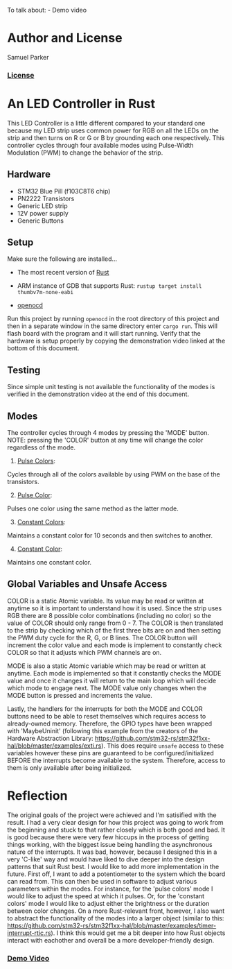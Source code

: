 To talk about:
	- Demo video
# Author and License

Samuel Parker
### [License](./LICENSE.txt)

# An LED Controller in Rust

This LED Controller is a little different compared to your standard one because my LED strip uses common power for RGB on all the LEDs on the strip and then turns on R or G or B by grounding each one respectively. This controller cycles through four available modes using Pulse-Width Modulation (PWM) to change the behavior of the strip.

## Hardware
- STM32 Blue Pill (f103C8T6 chip)
- PN2222 Transistors
- Generic LED strip
- 12V power supply
- Generic Buttons

## Setup
Make sure the following are installed...

- The most recent version of [Rust](https://rustup.rs/)

- ARM instance of GDB that supports Rust: `rustup target install thumbv7m-none-eabi`

-  [openocd](http://openocd.org/)

  

Run this project by running `openocd` in the root directory of this project and then in a separate window in the same directory enter `cargo run`. This will flash board with the program and it will start running. Verify that the hardware is setup properly by copying the demonstration video linked at the bottom of this document.

  

## Testing

Since simple unit testing is not available the functionality of the modes is verified in the demonstration video at the end of this document.

## Modes

The controller cycles through 4 modes by pressing the 'MODE' button. NOTE: pressing the 'COLOR' button at any time will change the color regardless of the mode.

  

1.  <u> Pulse Colors</u>:

Cycles through all of the colors available by using PWM on the base of the transistors.

2.  <u> Pulse Color</u>:

Pulses one color using the same method as the latter mode.

3.  <u> Constant Colors</u>:

Maintains a constant color for 10 seconds and then switches to another.

4.  <u> Constant Color</u>:

Maintains one constant color.

## Global Variables and Unsafe Access

COLOR is a static Atomic variable. Its value may be read or written at anytime so it is important to understand how it is used. Since the strip uses RGB there are 8 possible color combinations (including no color) so the value of COLOR should only range from 0 - 7. The COLOR is then translated to the strip by checking which of the first three bits are on and then setting the PWM duty cycle for the R, G, or B lines. The COLOR button will increment the color value and each mode is implement to constantly check COLOR so that it adjusts which PWM channels are on.

MODE is also a static Atomic variable which may be read or written at anytime. Each mode is implemented so that it constantly checks the MODE value and once it changes it will return to the main loop which will decide which mode to engage next. The MODE value only changes when the MODE button is pressed and increments the value.

Lastly, the handlers for the interrupts for both the MODE and COLOR buttons need to be able to reset themselves which requires access to already-owned memory. Therefore, the GPIO types have been wrapped with 'MaybeUninit' (following this example from the creators of the Hardware Abstraction Library: https://github.com/stm32-rs/stm32f1xx-hal/blob/master/examples/exti.rs). This does require `unsafe` access to these variables however these pins are guaranteed to be configured/initialized BEFORE the interrupts become available to the system. Therefore, access to them is only available after being initialized. 

# Reflection

The original goals of the project were achieved and I'm satisified with the result. I had a very clear design for how this project was going to work from the beginning and stuck to that rather closely which is both good and bad. It is good because there were very few hiccups in the process of getting things working, with the biggest issue being handling the asynchronous nature of the interrupts. It was bad, however, because I designed this in a very 'C-like' way and would have liked to dive deeper into the design patterns that suit Rust best. 
	I would like to add more implementation in the future. First off, I want to add a potentiometer to the system which the board can read from. This can then be used in software to adjust various parameters within the modes. For instance, for the 'pulse colors' mode I would like to adjust the speed at which it pulses. Or, for the 'constant colors' mode I would like to adjust either the brightness or the duration between color changes. 
	On a more Rust-relevant front, however, I also want to abstract the functionality of the modes into a larger object (similar to this: https://github.com/stm32-rs/stm32f1xx-hal/blob/master/examples/timer-interrupt-rtic.rs). I think this would get me a bit deeper into how Rust objects interact with eachother and overall be a more developer-friendly design. 
  
### [Demo Video](youtube.com)
